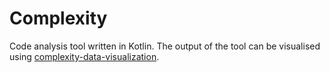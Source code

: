 # Complexity
Code analysis tool written in Kotlin. The output of the tool can be visualised using [complexity-data-visualization](https://github.com/TurtleStoffel/complexity-data-visualization).
